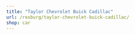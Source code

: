 ```yaml
---
title: "Taylor Chevrolet Buick Cadillac"
url: /rexburg/taylor-chevrolet-buick-cadillac/
shop: car
---
```

